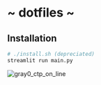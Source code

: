 # ~ dotfiles ~

## Installation

```sh
# ./install.sh (depreciated)
streamlit run main.py
```
![gray0_ctp_on_line](https://github.com/TobiZehPanda/dotfiles/assets/10318171/00b9d968-ad41-422a-9e1f-8e301eb48006)
